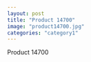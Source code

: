 ```yaml
---
layout: post
title: "Product 14700"
image: "product14700.jpg"
categories: "category1"
---
```

Product 14700
